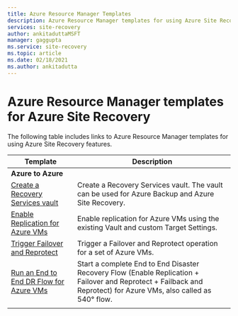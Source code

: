 ```yaml
---
title: Azure Resource Manager Templates
description: Azure Resource Manager templates for using Azure Site Recovery features.
services: site-recovery
author: ankitaduttaMSFT
manager: gaggupta
ms.service: site-recovery
ms.topic: article
ms.date: 02/18/2021
ms.author: ankitadutta
---
```


# Azure Resource Manager templates for Azure Site Recovery

The following table includes links to Azure Resource Manager templates for using Azure Site Recovery features.

| Template | Description |
|---|---|
|**Azure to Azure** | |
| [Create a Recovery Services vault](./quickstart-create-vault-template.md)| Create a Recovery Services vault. The vault can be used for Azure Backup and Azure Site Recovery. |
| [Enable Replication for Azure VMs](https://aka.ms/asr-arm-enable-replication) | Enable replication for Azure VMs using the existing Vault and custom Target Settings.|
| [Trigger Failover and Reprotect](https://aka.ms/asr-arm-failover-reprotect) | Trigger a Failover and Reprotect operation for a set of Azure VMs. |
| [Run an End to End DR Flow for Azure VMs](https://aka.ms/asr-arm-e2e-flow) | Start a complete End to End Disaster Recovery Flow (Enable Replication + Failover and Reprotect + Failback and Reprotect) for Azure VMs, also called as 540° flow.|
|   |   |